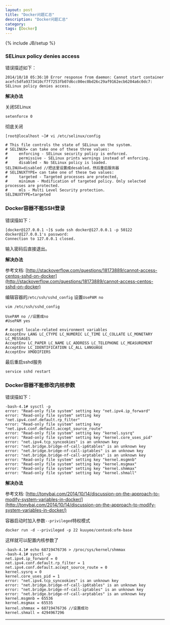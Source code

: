 ```yaml
---
layout: post
title: "Docker问题汇总"
description: "Docker问题汇总"
category: 
tags: [Docker]
---
```

{% include JB/setup %}

### SELinux policy denies access
错误描述如下：

    2014/10/18 05:36:10 Error response from daemon: Cannot start container acefc5dfa9373410cf7f7253fb07d6cc00ec0bd26c29af9162ecb6204a6c0dc7: SELinux policy denies access.


**解决办法**

关闭SELinux

    setenforce 0

彻底关闭

    [root@localhost ~]# vi /etc/selinux/config  
    
    # This file controls the state of SELinux on the system.
    # SELINUX= can take one of these three values:
    #     enforcing - SELinux security policy is enforced.
    #     permissive - SELinux prints warnings instead of enforcing.
    #     disabled - No SELinux policy is loaded.
    SELINUX=disabled //把这里设置成desabled，然后重启服务器
    # SELINUXTYPE= can take one of these two values:
    #     targeted - Targeted processes are protected,
    #     minimum - Modification of targeted policy. Only selected processes are protected.
    #     mls - Multi Level Security protection.
    SELINUXTYPE=targeted


### Docker容器不能SSH登录
错误描如下：

    [docker@127.0.0.1 ~]$ sudo ssh docker@127.0.0.1 -p 50122    
    docker@127.0.0.1's password: 
    Connection to 127.0.0.1 closed.

输入密码后直接退出。

**解决办法**

参考文档: [http://stackoverflow.com/questions/18173889/cannot-access-centos-sshd-on-docker](http://stackoverflow.com/questions/18173889/cannot-access-centos-sshd-on-docker)

编辑容器的`/etc/ssh/sshd_config` 设置`UsePAM no`

    vim /etc/ssh/sshd_config
    
    UsePAM no //设置成no
    #UsePAM yes
    
    # Accept locale-related environment variables
    AcceptEnv LANG LC_CTYPE LC_NUMERIC LC_TIME LC_COLLATE LC_MONETARY LC_MESSAGES
    AcceptEnv LC_PAPER LC_NAME LC_ADDRESS LC_TELEPHONE LC_MEASUREMENT
    AcceptEnv LC_IDENTIFICATION LC_ALL LANGUAGE
    AcceptEnv XMODIFIERS

最后重启sshd服务

    service sshd restart


### Docker容器不能修改内核参数
错误描如下：

    -bash-4.1# sysctl -p
    error: "Read-only file system" setting key "net.ipv4.ip_forward"
    error: "Read-only file system" setting key "net.ipv4.conf.default.rp_filter"
    error: "Read-only file system" setting key "net.ipv4.conf.default.accept_source_route"
    error: "Read-only file system" setting key "kernel.sysrq"
    error: "Read-only file system" setting key "kernel.core_uses_pid"
    error: "net.ipv4.tcp_syncookies" is an unknown key
    error: "net.bridge.bridge-nf-call-ip6tables" is an unknown key
    error: "net.bridge.bridge-nf-call-iptables" is an unknown key
    error: "net.bridge.bridge-nf-call-arptables" is an unknown key
    error: "Read-only file system" setting key "kernel.msgmnb"
    error: "Read-only file system" setting key "kernel.msgmax"
    error: "Read-only file system" setting key "kernel.shmmax"
    error: "Read-only file system" setting key "kernel.shmall"

**解决办法**

参考文档: [http://tonybai.com/2014/10/14/discussion-on-the-approach-to-modify-system-variables-in-docker/](http://tonybai.com/2014/10/14/discussion-on-the-approach-to-modify-system-variables-in-docker/)

容器启动时加入参数`--privileged`特权模式

    docker run -d --privileged -p 22 kuuyee/centos6:ofm-base

这样就可以配置内核参数了

    -bash-4.1# echo 68719476736 > /proc/sys/kernel/shmmax
    -bash-4.1# sysctl -p
    net.ipv4.ip_forward = 0
    net.ipv4.conf.default.rp_filter = 1
    net.ipv4.conf.default.accept_source_route = 0
    kernel.sysrq = 0
    kernel.core_uses_pid = 1
    error: "net.ipv4.tcp_syncookies" is an unknown key
    error: "net.bridge.bridge-nf-call-ip6tables" is an unknown key
    error: "net.bridge.bridge-nf-call-iptables" is an unknown key
    error: "net.bridge.bridge-nf-call-arptables" is an unknown key
    kernel.msgmnb = 65536
    kernel.msgmax = 65535
    kernel.shmmax = 68719476736 //设置成功
    kernel.shmall = 4294967296



<hr class="bs-docs-separator">
